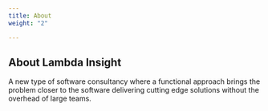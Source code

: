 ```yaml
---
title: About
weight: "2"

---
```

## About Lambda Insight

A new type of software consultancy where a functional approach brings the problem closer to the software delivering cutting edge solutions without the overhead of large teams.
